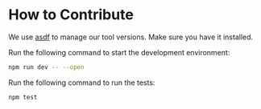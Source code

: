 # How to Contribute

We use [asdf](https://github.com/asdf-vm/asdf) to manage our tool versions. Make
sure you have it installed.

Run the following command to start the development environment:

```sh
npm run dev -- --open
```

Run the following command to run the tests:

```sh
npm test
```
